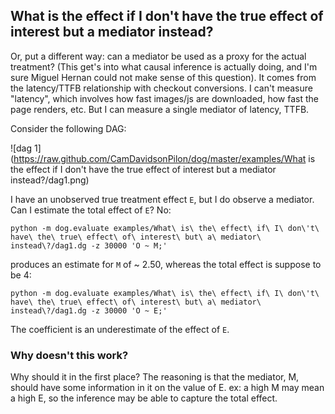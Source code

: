 ## What is the effect if I don't have the true effect of interest but a mediator instead?

Or, put a different way: can a mediator be used as a proxy for the actual treatment? (This get's into what causal inference is actually doing, and I'm sure Miguel Hernan could not make sense of this question). It comes from the latency/TTFB relationship with checkout conversions. I can't measure "latency", which involves how fast images/js are downloaded, how fast the page renders, etc. But I can measure a single mediator of latency, TTFB. 

Consider the following DAG:

![dag 1](https://raw.github.com/CamDavidsonPilon/dog/master/examples/What is the effect if I don't have the true effect of interest but a mediator instead?/dag1.png)

I have an unobserved true treatment effect `E`, but I do observe a mediator. Can I estimate the total effect of `E`? No:

```
python -m dog.evaluate examples/What\ is\ the\ effect\ if\ I\ don\'t\ have\ the\ true\ effect\ of\ interest\ but\ a\ mediator\ instead\?/dag1.dg -z 30000 'O ~ M;' 
```

produces an estimate for `M` of ~ 2.50, whereas the total effect is suppose to be 4:

```
python -m dog.evaluate examples/What\ is\ the\ effect\ if\ I\ don\'t\ have\ the\ true\ effect\ of\ interest\ but\ a\ mediator\ instead\?/dag1.dg -z 30000 'O ~ E;'
```

The coefficient is an underestimate of the effect of `E`. 

### Why doesn't this work? 

Why should it in the first place? The reasoning is that the mediator, M, should have some information in it on the value of E. ex: a high M may mean a high E, so the inference may be able to capture the total effect. 